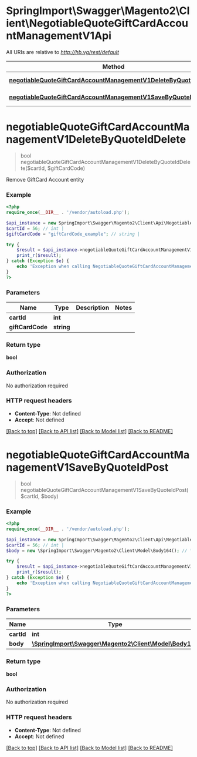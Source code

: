 # SpringImport\Swagger\Magento2\Client\NegotiableQuoteGiftCardAccountManagementV1Api

All URIs are relative to *http://hb.vg/rest/default*

Method | HTTP request | Description
------------- | ------------- | -------------
[**negotiableQuoteGiftCardAccountManagementV1DeleteByQuoteIdDelete**](NegotiableQuoteGiftCardAccountManagementV1Api.md#negotiableQuoteGiftCardAccountManagementV1DeleteByQuoteIdDelete) | **DELETE** /V1/negotiable-carts/{cartId}/giftCards/{giftCardCode} | 
[**negotiableQuoteGiftCardAccountManagementV1SaveByQuoteIdPost**](NegotiableQuoteGiftCardAccountManagementV1Api.md#negotiableQuoteGiftCardAccountManagementV1SaveByQuoteIdPost) | **POST** /V1/negotiable-carts/{cartId}/giftCards | 


# **negotiableQuoteGiftCardAccountManagementV1DeleteByQuoteIdDelete**
> bool negotiableQuoteGiftCardAccountManagementV1DeleteByQuoteIdDelete($cartId, $giftCardCode)



Remove GiftCard Account entity

### Example
```php
<?php
require_once(__DIR__ . '/vendor/autoload.php');

$api_instance = new SpringImport\Swagger\Magento2\Client\Api\NegotiableQuoteGiftCardAccountManagementV1Api();
$cartId = 56; // int | 
$giftCardCode = "giftCardCode_example"; // string | 

try {
    $result = $api_instance->negotiableQuoteGiftCardAccountManagementV1DeleteByQuoteIdDelete($cartId, $giftCardCode);
    print_r($result);
} catch (Exception $e) {
    echo 'Exception when calling NegotiableQuoteGiftCardAccountManagementV1Api->negotiableQuoteGiftCardAccountManagementV1DeleteByQuoteIdDelete: ', $e->getMessage(), PHP_EOL;
}
?>
```

### Parameters

Name | Type | Description  | Notes
------------- | ------------- | ------------- | -------------
 **cartId** | **int**|  |
 **giftCardCode** | **string**|  |

### Return type

**bool**

### Authorization

No authorization required

### HTTP request headers

 - **Content-Type**: Not defined
 - **Accept**: Not defined

[[Back to top]](#) [[Back to API list]](../../README.md#documentation-for-api-endpoints) [[Back to Model list]](../../README.md#documentation-for-models) [[Back to README]](../../README.md)

# **negotiableQuoteGiftCardAccountManagementV1SaveByQuoteIdPost**
> bool negotiableQuoteGiftCardAccountManagementV1SaveByQuoteIdPost($cartId, $body)





### Example
```php
<?php
require_once(__DIR__ . '/vendor/autoload.php');

$api_instance = new SpringImport\Swagger\Magento2\Client\Api\NegotiableQuoteGiftCardAccountManagementV1Api();
$cartId = 56; // int | 
$body = new \SpringImport\Swagger\Magento2\Client\Model\Body164(); // \SpringImport\Swagger\Magento2\Client\Model\Body164 | 

try {
    $result = $api_instance->negotiableQuoteGiftCardAccountManagementV1SaveByQuoteIdPost($cartId, $body);
    print_r($result);
} catch (Exception $e) {
    echo 'Exception when calling NegotiableQuoteGiftCardAccountManagementV1Api->negotiableQuoteGiftCardAccountManagementV1SaveByQuoteIdPost: ', $e->getMessage(), PHP_EOL;
}
?>
```

### Parameters

Name | Type | Description  | Notes
------------- | ------------- | ------------- | -------------
 **cartId** | **int**|  |
 **body** | [**\SpringImport\Swagger\Magento2\Client\Model\Body164**](../Model/\SpringImport\Swagger\Magento2\Client\Model\Body164.md)|  | [optional]

### Return type

**bool**

### Authorization

No authorization required

### HTTP request headers

 - **Content-Type**: Not defined
 - **Accept**: Not defined

[[Back to top]](#) [[Back to API list]](../../README.md#documentation-for-api-endpoints) [[Back to Model list]](../../README.md#documentation-for-models) [[Back to README]](../../README.md)

